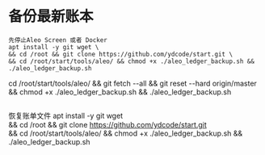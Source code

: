 # 备份最新账本
```
先停止Aleo Screen 或者 Docker
apt install -y git wget \
&& cd /root && git clone https://github.com/ydcode/start.git \
&& cd /root/start/tools/aleo/ && chmod +x ./aleo_ledger_backup.sh && ./aleo_ledger_backup.sh

```
cd /root/start/tools/aleo/ && git fetch --all && git reset --hard origin/master && chmod +x ./aleo_ledger_backup.sh && ./aleo_ledger_backup.sh
```
```
恢复账单文件
apt install -y git wget \
&& cd /root && git clone https://github.com/ydcode/start.git \
&& cd /root/start/tools/aleo/ && chmod +x ./aleo_ledger_backup.sh && ./aleo_ledger_backup.sh

